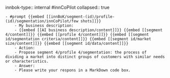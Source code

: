 innbok-type:: internal
#innCoPilot
collapsed:: true

	- #prompt {{embed [[innBoK/segment-(id)/profile-(id)/segmentation/innCoPilot/few shots]]}}
		- My business description:
		- {{embed [[AI business description/content]]}} {{embed [[segment 4/content]]}} {{embed [[profile 4/content]]}} {{embed [[segment id/segmentation criteria/content]]}} {{embed [[segment id/market size/content]]}} {{embed [[segment id/data/content]]}}
		- Action:
		- Propose segment 4/profile 4/segmentation: the process of dividing a market into distinct groups of customers with similar needs or characteristics.
		- Answer:
		- Please write your respons in a MarkDown code box.